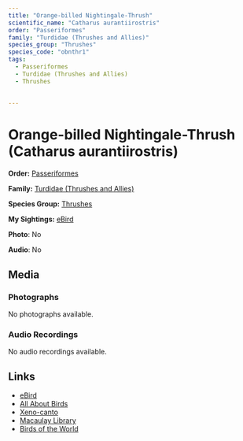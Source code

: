 ```yaml
---
title: "Orange-billed Nightingale-Thrush"
scientific_name: "Catharus aurantiirostris"
order: "Passeriformes"
family: "Turdidae (Thrushes and Allies)"
species_group: "Thrushes"
species_code: "obnthr1"
tags: 
  - Passeriformes
  - Turdidae (Thrushes and Allies)
  - Thrushes
  
  
---
```


# Orange-billed Nightingale-Thrush (Catharus aurantiirostris)

**Order:** [Passeriformes](/tags/passeriformes)

**Family:** [Turdidae (Thrushes and Allies)](/tags/turdidae-thrushes-and-allies)

**Species Group:** [Thrushes](/tags/thrushes)

**My Sightings:** [eBird](https://ebird.org/lifelist?r=world&time=life&spp=obnthr1)

**Photo**: No 

**Audio**: No

## Media
### Photographs
No photographs available.

### Audio Recordings
No audio recordings available.

## Links
* [eBird](https://ebird.org/species/obnthr1) 
* [All About Birds](https://www.allaboutbirds.org/guide/obnthr1) 
* [Xeno-canto](https://www.xeno-canto.org/species/catharus-aurantiirostris) 
* [Macaulay Library](https://search.macaulaylibrary.org/catalog?taxonCode=obnthr1&sort=rating_rank_desc)
* [Birds of the World](https://birdsoftheworld.org/bow/species/obnthr1)
